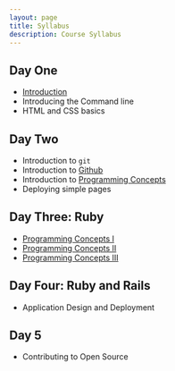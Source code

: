 ```yaml
---
layout: page
title: Syllabus
description: Course Syllabus
---
```


<div class="syllabus">
  <div id="day-one">
    <h2>Day One</h2>
    <ul>
      <li><a href="{{"/assets/slides/hilt-intro.pdf" | prepend: site.baseurl }}">Introduction</a></li>
      <li>Introducing the Command line</li>
      <li>HTML and CSS basics</li>
    </ul>
  </div>
  <div id="day-two">
    <h2>Day Two</h2>
    <ul>
      <li>Introduction to <code>git</code></li>
      <li>Introduction to <a href="https://github.com">Github</a></li>
      <li>Introduction to <a href= "{{ "/assets/img/php_kitten.jpg" | prepend: site.baseurl }}">Programming Concepts</a></li>
      <li>Deploying simple pages</li>
    </ul>
  </div>
  <div id="day-three">
    <h2>Day Three: Ruby</h2>
    <ul>
      <li><a href="{{ "/assets/slides/hilt-programming-i.pdf" | prepend: site.baseurl }}">Programming Concepts I</a></li>
      <li><a href="{{ "/assets/slides/hilt-programming-ii.pdf" | prepend: site.baseurl" }}">Programming Concepts II</a></li>
      <li><a href="{{ "/assets/slides/hilt-programming-iii.pdf" | prepend: site.baseurl }}">Programming Concepts III</a></li>
    </ul>
  </div>
  <div id="day-four">
    <h2>Day Four: Ruby and Rails</h2>
    <ul>
      <li>Application Design and Deployment</li>
    </ul>
  </div>
  <div id="day-five">
    <h2>Day 5</h2>
    <ul>
      <li>Contributing to Open Source</li>
    </ul>
  </div>

</div>

